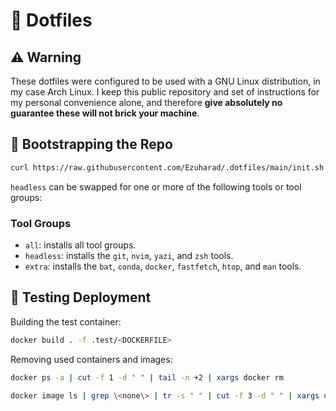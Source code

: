# 🐧 Dotfiles
## ⚠️ Warning
These dotfiles were configured to be used with a GNU Linux distribution, in my case Arch Linux. I keep this public repository and set of instructions for my personal convenience alone, and therefore **give absolutely no guarantee these will not brick your machine**.

## 🥾 Bootstrapping the Repo
```bash
curl https://raw.githubusercontent.com/Ezuharad/.dotfiles/main/init.sh | bash -s -- headless
```

`headless` can be swapped for one or more of the following tools or tool groups:

### Tool Groups
- `all`: installs all tool groups.
- `headless`: installs the `git`, `nvim`, `yazi`, and `zsh` tools.
- `extra`: installs the `bat`, `conda`, `docker`, `fastfetch`, `htop`, and `man` tools.

## 🐳 Testing Deployment
Building the test container:
```bash
docker build . -f .test/<DOCKERFILE>
```

Removing used containers and images:
```bash
docker ps -a | cut -f 1 -d " " | tail -n +2 | xargs docker rm
```

```bash
docker image ls | grep \<none\> | tr -s " " | cut -f 3 -d " " | xargs docker rm
```
